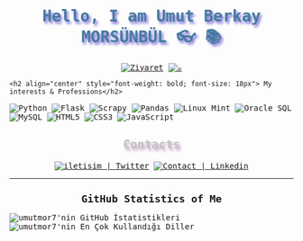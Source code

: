 <!--
### Hi there 👋
**umutmor7/umutmor7** is a ✨ _special_ ✨ repository because its `README.md` (this file) appears on your GitHub profile.

Here are some ideas to get you started:

- 🔭 I’m currently working on ...
- 🌱 I’m currently learning ...
- 👯 I’m looking to collaborate on ...
- 🤔 I’m looking for help with ...
- 💬 Ask me about ...
- 📫 How to reach me: ...
- 😄 Pronouns: ...
- ⚡ Fun fact: ...
-->

<samp>
  <h1 align="center" style="color:#457b9d;text-shadow: 3px 4px 4px rgba(70, 50, 205, 0.7);">Hello, I am Umut Berkay MORSÜNBÜL 👓​ 📚</h1>

  <p align="center">
    <a href="https://github.com/umutmor7"><img src="https://visitor-badge.laobi.icu/badge?page_id=umutmor7" alt="Ziyaret"></a>
    <a href="https://github.com/umutmor7" target="_blank"><img src="https://img.shields.io/badge/%F0%9F%93%9A-Buy%20A%20Book-blue" title="☕️"></a>
  </p>

    <h2 align="center" style="font-weight: bold; font-size: 18px"> My interests & Professions</h2>

  ![Python](https://img.shields.io/badge/python-cD1?style=for-the-badge&logo=python&logoColor=EF7F1A&color=2B2A29)
  ![Flask](https://img.shields.io/badge/flask-cD1?style=for-the-badge&logo=flask&logoColor=EF7F1A&color=2B2A29)
  ![Scrapy](https://img.shields.io/badge/scrapy-cD1?style=for-the-badge&logo=python&logoColor=EF7F1A&color=2B2A29)
  ![Pandas](https://img.shields.io/badge/pandas-cD1?style=for-the-badge&logo=pandas&logoColor=EF7F1A&color=2B2A29)
   ![Linux Mint](https://img.shields.io/badge/Linux%20Mint-cD1?style=for-the-badge&logo=linuxmint&logoColor=EF7F1A&color=2B2A29)
  ![Oracle SQL](https://img.shields.io/badge/Oracle%20SQL-cD1?style=for-the-badge&logo=oracle&logoColor=EF7F1A&color=2B2A29)
  ![MySQL](https://img.shields.io/badge/MySQL-cD1?style=for-the-badge&logo=mysql&logoColor=EF7F1A&color=2B2A29)
  ![HTML5](https://img.shields.io/badge/html5-cD1?style=for-the-badge&logo=html5&logoColor=EF7F1A&color=2B2A29)
  ![CSS3](https://img.shields.io/badge/css3-cD1?style=for-the-badge&logo=css3&logoColor=EF7F1A&color=2B2A29)
  ![JavaScript](https://img.shields.io/badge/javascript-cD1?style=for-the-badge&logo=javascript&logoColor=EF7F1A&color=2B2A29)
  </details>

  <h2  align="center" style="color:#c1c1c1;text-shadow: 3px 4px 4px rgba(170, 120, 170, 0.7)"> Contacts</h2>

  <div align="center">
   <!--  <a target="_blank" href="https://t.me/wqe">               <img alt="iletisim | Telegram" src="https://img.shields.io/badge/telegram-2B2A29.svg?style=for-the-badge&logo=telegram&logoColor=EF7F1A"></a>  -->
    <a target="_blank" href="https://www.twitter.com/umtmorsnbl">        <img alt="iletisim | Twitter"  src="https://img.shields.io/badge/twitter-2B2A29.svg?style=for-the-badge&logo=twitter&logoColor=EF7F1A"></a>
    <a target="_blank" href="https://www.linkedin.com/in/umut-berkay-mors%C3%BCnb%C3%BCl-9169a2134/"> <img alt="Contact | Linkedin" src="https://img.shields.io/badge/linkedin-2B2A29.svg?style=for-the-badge&logo=linkedin&logoColor=EF7F1A"></a>
  </div>

  ---

  <h2 align="center" style="font-weight: bold; font-size: 18px"> GitHub Statistics of Me</h2>
  
    
  ![umutmor7'nin GitHub İstatistikleri](https://github-readme-stats.vercel.app/api?username=umutmor7&show_icons=true&bg_color=2B2A29&icon_color=EF7F1A&text_color=FFF&title_color=EF7F1A)
  ![umutmor7'nin En Çok Kullandığı Diller](https://github-readme-stats.vercel.app/api/top-langs/?username=umutmor7&layout=compact&bg_color=2B2A29&text_color=FFF&title_color=EF7F1A)

  </details>
</samp>
